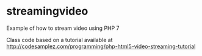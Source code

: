 # streamingvideo
Example of how to stream video using PHP 7

Class code based on a tutorial available at http://codesamplez.com/programming/php-html5-video-streaming-tutorial
